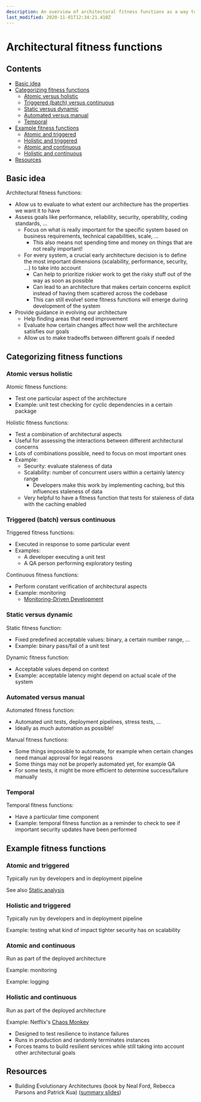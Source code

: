 ```yaml
---
description: An overview of architectural fitness functions as a way to check if your architecture matches your needs
last_modified: 2020-11-01T12:34:21.410Z
---
```


# Architectural fitness functions

## Contents

-   [Basic idea](#basic-idea)
-   [Categorizing fitness functions](#categorizing-fitness-functions)
    -   [Atomic versus holistic](#atomic-versus-holistic)
    -   [Triggered (batch) versus continuous](#triggered-batch-versus-continuous)
    -   [Static versus dynamic](#static-versus-dynamic)
    -   [Automated versus manual](#automated-versus-manual)
    -   [Temporal](#temporal)
-   [Example fitness functions](#example-fitness-functions)
    -   [Atomic and triggered](#atomic-and-triggered)
    -   [Holistic and triggered](#holistic-and-triggered)
    -   [Atomic and continuous](#atomic-and-continuous)
    -   [Holistic and continuous](#holistic-and-continuous)
-   [Resources](#resources)

## Basic idea

Architectural fitness functions:

-   Allow us to evaluate to what extent our architecture has the properties we want it to have
-   Assess goals like performance, reliability, security, operability, coding standards, ...
    -   Focus on what is really important for the specific system based on business requirements, technical capabilities, scale, ...
        -   This also means not spending time and money on things that are not really important!
    -   For every system, a crucial early architecture decision is to define the most important dimensions (scalability, performance, security, ...) to take into account
        -   Can help to prioritize riskier work to get the risky stuff out of the way as soon as possible
        -   Can lead to an architecture that makes certain concerns explicit instead of having them scattered across the codebase
        -   This can still evolve! some fitness functions will emerge during development of the system
-   Provide guidance in evolving our architecture
    -   Help finding areas that need improvement
    -   Evaluate how certain changes affect how well the architecture satisfies our goals
    -   Allow us to make tradeoffs between different goals if needed

## Categorizing fitness functions

### Atomic versus holistic

Atomic fitness functions:

-   Test one particular aspect of the architecture
-   Example: unit test checking for cyclic dependencies in a certain package

Holistic fitness functions:

-   Test a combination of architectural aspects
-   Useful for assessing the interactions between different architectural concerns
-   Lots of combinations possible, need to focus on most important ones
-   Example:
    -   Security: evaluate staleness of data
    -   Scalability: number of concurrent users within a certainly latency range
        -   Developers make this work by implementing caching, but this influences staleness of data
    -   Very helpful to have a fitness function that tests for staleness of data with the caching enabled

### Triggered (batch) versus continuous

Triggered fitness functions:

-   Executed in response to some particular event
-   Examples:
    -   A developer executing a unit test
    -   A QA person performing exploratory testing

Continuous fitness functions:

-   Perform constant verification of architectural aspects
-   Example: monitoring
    -   [Monitoring-Driven Development](https://nl.devoteam.com/en/blog-post/monitoring-driven-development-making-money/)

### Static versus dynamic

Static fitness function:

-   Fixed predefined acceptable values: binary, a certain number range, ...
-   Example: binary pass/fail of a unit test

Dynamic fitness function:

-   Acceptable values depend on context
-   Example: acceptable latency might depend on actual scale of the system

### Automated versus manual

Automated fitness function:

-   Automated unit tests, deployment pipelines, stress tests, ...
-   Ideally as much automation as possible!

Manual fitness functions:

-   Some things impossible to automate, for example when certain changes need manual approval for legal reasons
-   Some things may not be properly automated yet, for example QA
-   For some tests, it might be more efficient to determine success/failure manually

### Temporal

Temporal fitness functions:

-   Have a particular time component
-   Example: temporal fitness function as a reminder to check to see if important security updates have been performed

## Example fitness functions

### Atomic and triggered

Typically run by developers and in deployment pipeline

See also [Static analysis](../processes-techniques/Static-analysis.md)

### Holistic and triggered

Typically run by developers and in deployment pipeline

Example: testing what kind of impact tighter security has on scalability

### Atomic and continuous

Run as part of the deployed architecture

Example: monitoring

Example: logging

### Holistic and continuous

Run as part of the deployed architecture

Example: Netflix's [Chaos Monkey](https://github.com/netflix/chaosmonkey)

-   Designed to test resilience to instance failures
-   Runs in production and randomly terminates instances
-   Forces teams to build resilient services while still taking into account other architectural goals

## Resources

-   Building Evolutionary Architectures (book by Neal Ford, Rebecca Parsons and Patrick Kua) ([summary slides](http://nealford.com/downloads/Evolutionary_Architecture_Keynote_by_Neal_Ford.pdf))
